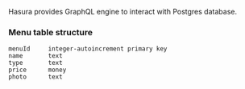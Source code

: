 Hasura provides GraphQL engine to interact with Postgres database.

### Menu table structure

```
menuId     integer-autoincrement primary key
name       text
type       text
price      money
photo      text
```
